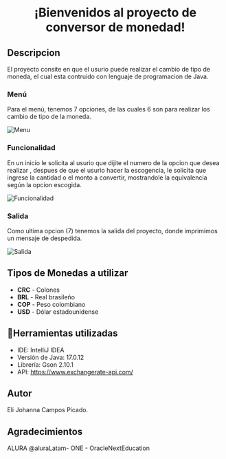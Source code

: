 <h1 align="center"> ¡Bienvenidos al proyecto de conversor de monedad! </h1>

## Descripcion 
El proyecto consite en que el usurio puede realizar el cambio de tipo de moneda,
el cual esta contruido con lenguaje de programacion de Java.



### Menú
Para el menú, tenemos 7 opciones, de las cuales 6 son para realizar los cambio de tipo de la moneda.

![Menu](https://github.com/user-attachments/assets/82aa8618-b151-44d8-9300-48800fe6f9fc)




### Funcionalidad

En un inicio le solicita al usurio que dijite el numero de la opcion que desea realizar , 
despues de que el usurio hacer la escogencia, le solicita que ingrese la cantidad o el monto a convertir, 
mostrandole la equivalencia según la opcion escogida.

![Funcionalidad](https://github.com/user-attachments/assets/e9e7631e-cff3-4d83-b669-b609a6b1bcdd)



### Salida

Como ultima opcion (7) tenemos la salida del proyecto, donde imprimimos un mensaje de despedida.


![Salida](https://github.com/user-attachments/assets/57da7f69-d431-4caf-ac90-4013e29a1b78)





## Tipos de Monedas a utilizar 

- **CRC** - Colones
- **BRL** - Real brasileño
- **COP** - Peso colombiano
- **USD** - Dólar estadounidense

  


## :hammer:Herramientas utilizadas

- IDE: IntelliJ IDEA
- Versión de Java: 17.0.12
- Librería: Gson 2.10.1
- API: https://www.exchangerate-api.com/

## Autor 

Eli Johanna Campos Picado.

## Agradecimientos

ALURA @aluraLatam- ONE - OracleNextEducation


